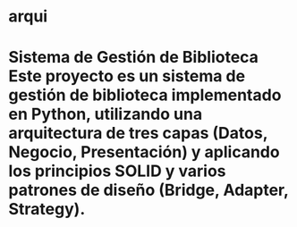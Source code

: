 # arqui
# Sistema de Gestión de Biblioteca Este proyecto es un sistema de gestión de biblioteca implementado en Python, utilizando una arquitectura de tres capas (Datos, Negocio, Presentación) y aplicando los principios SOLID y varios patrones de diseño (Bridge, Adapter, Strategy).
